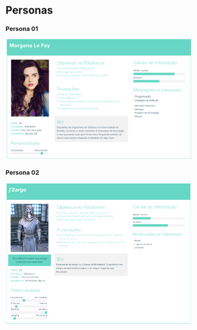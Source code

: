 # Personas
<div class="line"></div>

### Persona 01
<img src="../assets/persona/Morgana.png">

### Persona 02
<img src="../assets/persona/j'Zargo.png">